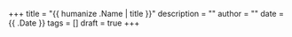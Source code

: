 +++
title = "{{ humanize .Name | title }}"
description = ""
author = ""
date = {{ .Date }}
tags = []
draft = true
+++

